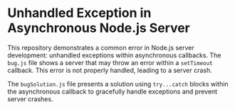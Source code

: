 # Unhandled Exception in Asynchronous Node.js Server

This repository demonstrates a common error in Node.js server development: unhandled exceptions within asynchronous callbacks.  The `bug.js` file shows a server that may throw an error within a `setTimeout` callback.  This error is not properly handled, leading to a server crash.

The `bugSolution.js` file presents a solution using `try...catch` blocks within the asynchronous callback to gracefully handle exceptions and prevent server crashes.